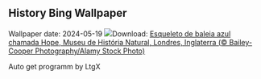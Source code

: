 ## History Bing Wallpaper
Wallpaper date: 2024-05-19
![](https://www.bing.com/th?id=OHR.MuseumWhale_PT-BR0044062488_UHD.jpg&w=1000)Download: [Esqueleto de baleia azul chamada Hope, Museu de História Natural, Londres, Inglaterra (© Bailey-Cooper Photography/Alamy Stock Photo)](https://www.bing.com/th?id=OHR.MuseumWhale_PT-BR0044062488_UHD.jpg)

Auto get programm by LtgX
